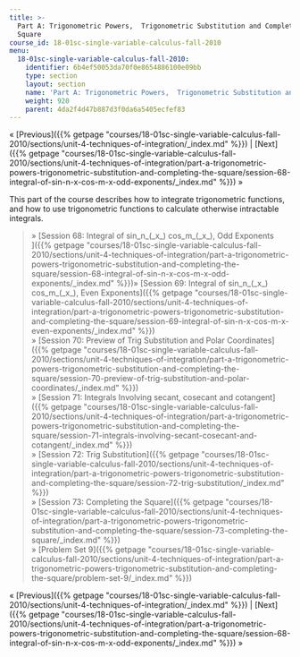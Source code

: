 ```yaml
---
title: >-
  Part A: Trigonometric Powers,  Trigonometric Substitution and Completing the
  Square
course_id: 18-01sc-single-variable-calculus-fall-2010
menu:
  18-01sc-single-variable-calculus-fall-2010:
    identifier: 6b4ef50053da70f0e8654886100e09bb
    type: section
    layout: section
    name: 'Part A: Trigonometric Powers,  Trigonometric Substitution and Com'
    weight: 920
    parent: 4da2f4d47b887d3f0da6a5405ecfef83
---
```

« [Previous]({{% getpage "courses/18-01sc-single-variable-calculus-fall-2010/sections/unit-4-techniques-of-integration/_index.md" %}}) | [Next]({{% getpage "courses/18-01sc-single-variable-calculus-fall-2010/sections/unit-4-techniques-of-integration/part-a-trigonometric-powers-trigonometric-substitution-and-completing-the-square/session-68-integral-of-sin-n-x-cos-m-x-odd-exponents/_index.md" %}}) »

This part of the course describes how to integrate trigonometric functions, and how to use trigonometric functions to calculate otherwise intractable integrals.

> » [Session 68: Integral of sin\_n\_(\_x\_) cos\_m\_(\_x\_), Odd Exponents  
> ]({{% getpage "courses/18-01sc-single-variable-calculus-fall-2010/sections/unit-4-techniques-of-integration/part-a-trigonometric-powers-trigonometric-substitution-and-completing-the-square/session-68-integral-of-sin-n-x-cos-m-x-odd-exponents/_index.md" %}})» [Session 69: Integral of sin\_n\_(\_x\_) cos\_m\_(\_x\_), Even Exponents]({{% getpage "courses/18-01sc-single-variable-calculus-fall-2010/sections/unit-4-techniques-of-integration/part-a-trigonometric-powers-trigonometric-substitution-and-completing-the-square/session-69-integral-of-sin-n-x-cos-m-x-even-exponents/_index.md" %}})  
> » [Session 70: Preview of Trig Substitution and Polar Coordinates]({{% getpage "courses/18-01sc-single-variable-calculus-fall-2010/sections/unit-4-techniques-of-integration/part-a-trigonometric-powers-trigonometric-substitution-and-completing-the-square/session-70-preview-of-trig-substitution-and-polar-coordinates/_index.md" %}})  
> » [Session 71: Integrals Involving secant, cosecant and cotangent]({{% getpage "courses/18-01sc-single-variable-calculus-fall-2010/sections/unit-4-techniques-of-integration/part-a-trigonometric-powers-trigonometric-substitution-and-completing-the-square/session-71-integrals-involving-secant-cosecant-and-cotangent/_index.md" %}})  
> » [Session 72: Trig Substitution]({{% getpage "courses/18-01sc-single-variable-calculus-fall-2010/sections/unit-4-techniques-of-integration/part-a-trigonometric-powers-trigonometric-substitution-and-completing-the-square/session-72-trig-substitution/_index.md" %}})  
> » [Session 73: Completing the Square]({{% getpage "courses/18-01sc-single-variable-calculus-fall-2010/sections/unit-4-techniques-of-integration/part-a-trigonometric-powers-trigonometric-substitution-and-completing-the-square/session-73-completing-the-square/_index.md" %}})  
> » [Problem Set 9]({{% getpage "courses/18-01sc-single-variable-calculus-fall-2010/sections/unit-4-techniques-of-integration/part-a-trigonometric-powers-trigonometric-substitution-and-completing-the-square/problem-set-9/_index.md" %}})

« [Previous]({{% getpage "courses/18-01sc-single-variable-calculus-fall-2010/sections/unit-4-techniques-of-integration/_index.md" %}}) | [Next]({{% getpage "courses/18-01sc-single-variable-calculus-fall-2010/sections/unit-4-techniques-of-integration/part-a-trigonometric-powers-trigonometric-substitution-and-completing-the-square/session-68-integral-of-sin-n-x-cos-m-x-odd-exponents/_index.md" %}}) »